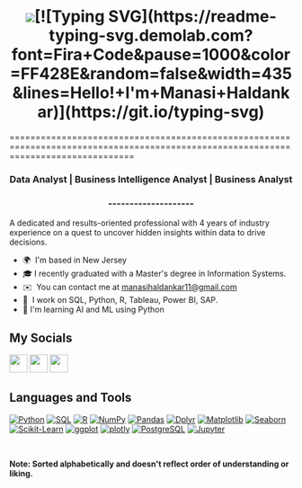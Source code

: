 <h1 align="center"> <img src="https://user-images.githubusercontent.com/18350557/176309783-0785949b-9127-417c-8b55-ab5a4333674e.gif"/>[![Typing SVG](https://readme-typing-svg.demolab.com?font=Fira+Code&pause=1000&color=FF428E&random=false&width=435&lines=Hello!+I'm+Manasi+Haldankar)](https://git.io/typing-svg)</h1>
====================================================================================================================================

<h3 align="center">Data Analyst | Business Intelligence Analyst | Business Analyst</h3>
<h3 align="center">--------------------</h3>

A dedicated and results-oriented professional with 4 years of industry experience on a quest to uncover hidden insights within data to drive decisions.

* 🌍  I'm based in New Jersey
* 🎓  I recently graduated with a Master's degree in Information Systems.
* ✉️  You can contact me at [manasihaldankar11@gmail.com](mailto:manasihaldankar11@gmail.com)
* 🚀  I work on SQL, Python, R, Tableau, Power BI, SAP.
* 🧠  I'm learning AI and ML using Python

<h2>My Socials</h2>
    <p align="left"> 
      <a href="https://www.github.com/ManasiHaldankar" target="_blank" rel="noreferrer"><img src="https://raw.githubusercontent.com/danielcranney/readme-generator/main/public/icons/socials/github.svg" width="32" height="32" /></a> 
      <a href="https://www.linkedin.com/in/manasi-haldankar/" target="_blank" rel="noreferrer"><img src="https://raw.githubusercontent.com/danielcranney/readme-generator/main/public/icons/socials/linkedin.svg" width="32" height="32" /></a>
      <a href="https://leetcode.com/mhaldank/" target="_blank" rel="noreferrer"><img src="https://raw.githubusercontent.com/jdneo/vscode-leetcode/master/resources/LeetCode.png" width="32" height="32" /></a>
    </p>

<h2>Languages and Tools</h2>

  <p>
      <a href="#"><img alt="Python" src="https://img.shields.io/badge/Python-14354C.svg?logo=python&logoColor=white"></a>
      <a href="#"><img alt="SQL" src="https://custom-icon-badges.demolab.com/badge/SQL-025E8C.svg?logo=database&logoColor=white"></a>
     <a href="#"><img alt="R" src="https://img.shields.io/badge/R-8A2BE2"></a>
      <a href="#"><img alt="NumPy" src="https://img.shields.io/badge/Numpy-013243.svg?logo=numpy&logoColor=white"></a>
      <a href="#"><img alt="Pandas" src="https://img.shields.io/badge/Pandas-150458.svg?logo=pandas&logoColor=white"></a>
      <a href="#"><img alt="Dplyr" src="https://img.shields.io/badge/Dplyr-013243.svg?logo=numpy&logoColor=white"></a>
      <a href="#"><img alt="Matplotlib" src="https://img.shields.io/badge/Matplotlib-150458.svg?logo=numpy&logoColor=white"></a>
      <a href="#"><img alt="Seaborn" src="https://img.shields.io/badge/Seaborn-013243.svg?logo=numpy&logoColor=white"></a>
      <a href="#"><img alt="Scikit-Learn" src="https://img.shields.io/badge/Scikit-Learn-150458.svg?logo=numpy&logoColor=white"></a>
      <a href="#"><img alt="ggplot" src="https://img.shields.io/badge/ggplot-013243.svg?logo=numpy&logoColor=white"></a>
      <a href="#"><img alt="plotly" src="https://img.shields.io/badge/plotly-150458.svg?logo=numpy&logoColor=white"></a>
      <a href="#"><img alt="PostgreSQL" src ="https://img.shields.io/badge/PostgreSQL-316192.svg?logo=postgresql&logoColor=white"></a>
      <a href="#"><img alt="Jupyter" src="https://img.shields.io/badge/Jupyter-F37626.svg?logo=Jupyter&logoColor=white"></a>
  </p>
  <br/>
  <p><b>Note:<b> Sorted alphabetically and doesn't reflect order of understanding or liking.</p>

